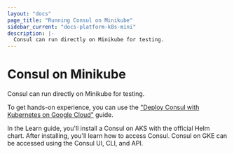 ```yaml
---
layout: "docs"
page_title: "Running Consul on Minikube"
sidebar_current: "docs-platform-k8s-mini"
description: |-
  Consul can run directly on Minikube for testing.
---
```


# Consul on Minikube

Consul can run directly on Minikube for testing.  

To get hands-on experience, you can use the ["Deploy Consul with Kubernetes on Google Cloud"](https://learn.hashicorp.com/consul/kubernetes/minikube) guide.

In the Learn guide, you'll install a Consul on AKS with the official Helm chart. After installing, you'll learn how to access Consul. Consul on GKE can be accessed using the Consul UI, CLI, and API.